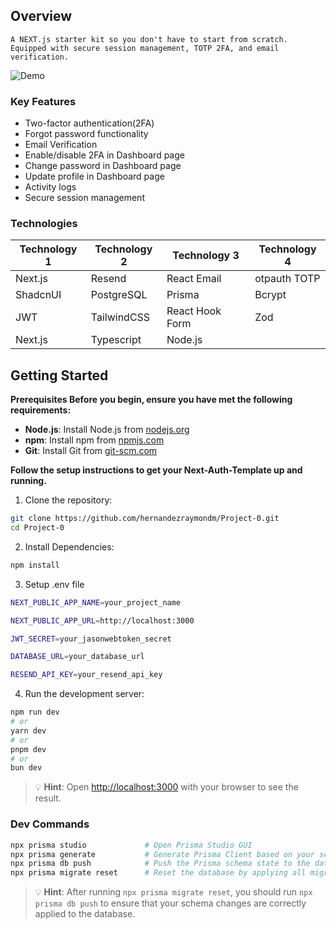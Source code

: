 ## Overview

`A NEXT.js starter kit so you don't have to start from scratch. Equipped with secure session management, TOTP 2FA, and email verification.`

![Demo](public/demo.gif)

### Key Features

- Two-factor authentication(2FA)
- Forgot password functionality
- Email Verification
- Enable/disable 2FA in Dashboard page
- Change password in Dashboard page
- Update profile in Dashboard page
- Activity logs
- Secure session management

### Technologies

| Technology 1 | Technology 2 | Technology 3    | Technology 4 |
| ------------ | ------------ | --------------- | ------------ |
| Next.js      | Resend       | React Email     | otpauth TOTP |
| ShadcnUI     | PostgreSQL   | Prisma          | Bcrypt       |
| JWT          | TailwindCSS  | React Hook Form | Zod          |
| Next.js      | Typescript   | Node.js         |              |

## Getting Started

**Prerequisites Before you begin, ensure you have met the following requirements:**

- **Node.js**: Install Node.js from [nodejs.org](https://nodejs.org/)
- **npm**: Install npm from [npmjs.com](https://www.npmjs.com/)
- **Git**: Install Git from [git-scm.com](https://git-scm.com/)

**Follow the setup instructions to get your Next-Auth-Template up and running.**

1. Clone the repository:

```bash
git clone https://github.com/hernandezraymondm/Project-0.git
cd Project-0
```

2. Install Dependencies:

```bash
npm install
```

3. Setup .env file

```bash
NEXT_PUBLIC_APP_NAME=your_project_name

NEXT_PUBLIC_APP_URL=http://localhost:3000

JWT_SECRET=your_jasonwebtoken_secret

DATABASE_URL=your_database_url

RESEND_API_KEY=your_resend_api_key
```

4. Run the development server:

```bash
npm run dev
# or
yarn dev
# or
pnpm dev
# or
bun dev
```

> 💡 **Hint**: Open [http://localhost:3000](http://localhost:3000) with your browser
> to see the result.

### Dev Commands

```bash
npx prisma studio             # Open Prisma Studio GUI
npx prisma generate           # Generate Prisma Client based on your schema
npx prisma db push            # Push the Prisma schema state to the database
npx prisma migrate reset      # Reset the database by applying all migrations from scratch
```

> 💡 **Hint**: After running `npx prisma migrate reset`, you should run
> `npx prisma db push` to ensure that your schema changes are correctly
> applied to the database.
